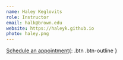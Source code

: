 ```yaml
---
name: Haley Keglovits
role: Instructor
email: halk@brown.edu
website: https://haleyk.github.io
photo: haley.png
---
```


[Schedule an appointment](#){: .btn .btn-outline }
